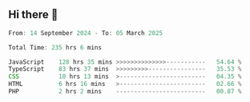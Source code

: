 ## Hi there 👋
<!--START_SECTION:Muni-->

```Javascript
From: 14 September 2024 - To: 05 March 2025

Total Time: 235 hrs 6 mins

JavaScript    128 hrs 35 mins >>>>>>>>>>>>>>-----------   54.64 %
TypeScript    83 hrs 37 mins  >>>>>>>>>----------------   35.53 %
CSS           10 hrs 13 mins  >------------------------   04.35 %
HTML          6 hrs 16 mins   >------------------------   02.66 %
PHP           2 hrs 2 mins    -------------------------   00.87 %
```

<!--END_SECTION:Muni-->
